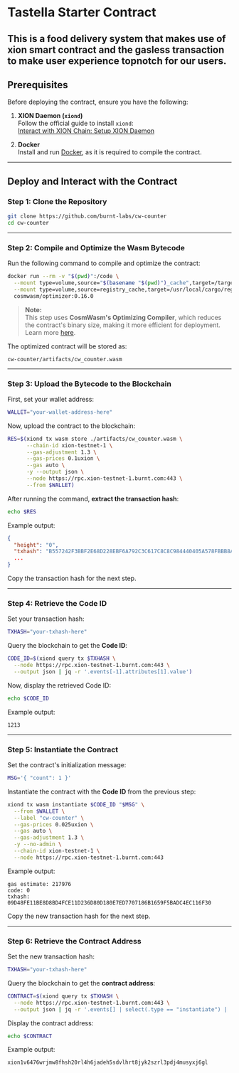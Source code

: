 # **Tastella Starter Contract**

This is a food delivery system that makes use of xion smart contract and the gasless transaction to make user experience topnotch for our users.
---

## **Prerequisites**

Before deploying the contract, ensure you have the following:

1. **XION Daemon (`xiond`)**  
   Follow the official guide to install `xiond`:  
   [Interact with XION Chain: Setup XION Daemon](https://docs.burnt.com/xion/developers/featured-guides/setup-local-environment/interact-with-xion-chain-setup-xion-daemon)

2. **Docker**  
   Install and run [Docker](https://www.docker.com/get-started), as it is required to compile the contract.

---

## **Deploy and Interact with the Contract**

### **Step 1: Clone the Repository**
```sh
git clone https://github.com/burnt-labs/cw-counter
cd cw-counter
```

---

### **Step 2: Compile and Optimize the Wasm Bytecode**
Run the following command to compile and optimize the contract:

```sh
docker run --rm -v "$(pwd)":/code \
  --mount type=volume,source="$(basename "$(pwd)")_cache",target=/target \
  --mount type=volume,source=registry_cache,target=/usr/local/cargo/registry \
  cosmwasm/optimizer:0.16.0
```

> **Note:**  
> This step uses **CosmWasm's Optimizing Compiler**, which reduces the contract's binary size, making it more efficient for deployment.  
> Learn more [here](https://github.com/CosmWasm/optimizer).

The optimized contract will be stored as:
```
cw-counter/artifacts/cw_counter.wasm
```

---

### **Step 3: Upload the Bytecode to the Blockchain**
First, set your wallet address:
```sh
WALLET="your-wallet-address-here"
```

Now, upload the contract to the blockchain:
```sh
RES=$(xiond tx wasm store ./artifacts/cw_counter.wasm \
      --chain-id xion-testnet-1 \
      --gas-adjustment 1.3 \
      --gas-prices 0.1uxion \
      --gas auto \
      -y --output json \
      --node https://rpc.xion-testnet-1.burnt.com:443 \
      --from $WALLET)
```

After running the command, **extract the transaction hash**:
```sh
echo $RES
```

Example output:
```json
{
  "height": "0",
  "txhash": "B557242F3BBF2E68D228EBF6A792C3C617C8C8C984440405A578FBBB8A385035",
  ...
}
```

Copy the transaction hash for the next step.

---

### **Step 4: Retrieve the Code ID**
Set your transaction hash:
```sh
TXHASH="your-txhash-here"
```

Query the blockchain to get the **Code ID**:
```sh
CODE_ID=$(xiond query tx $TXHASH \
  --node https://rpc.xion-testnet-1.burnt.com:443 \
  --output json | jq -r '.events[-1].attributes[1].value')
```

Now, display the retrieved Code ID:
```sh
echo $CODE_ID
```

Example output:
```
1213
```

---

### **Step 5: Instantiate the Contract**
Set the contract's initialization message:
```sh
MSG='{ "count": 1 }'
```

Instantiate the contract with the **Code ID** from the previous step:
```sh
xiond tx wasm instantiate $CODE_ID "$MSG" \
  --from $WALLET \
  --label "cw-counter" \
  --gas-prices 0.025uxion \
  --gas auto \
  --gas-adjustment 1.3 \
  -y --no-admin \
  --chain-id xion-testnet-1 \
  --node https://rpc.xion-testnet-1.burnt.com:443
```

Example output:
```
gas estimate: 217976
code: 0
txhash: 09D48FE11BE8D8BD4FCE11D236D80D180E7ED7707186B1659F5BADC4EC116F30
```

Copy the new transaction hash for the next step.

---

### **Step 6: Retrieve the Contract Address**
Set the new transaction hash:
```sh
TXHASH="your-txhash-here"
```

Query the blockchain to get the **contract address**:
```sh
CONTRACT=$(xiond query tx $TXHASH \
  --node https://rpc.xion-testnet-1.burnt.com:443 \
  --output json | jq -r '.events[] | select(.type == "instantiate") | .attributes[] | select(.key == "_contract_address") | .value')
```

Display the contract address:
```sh
echo $CONTRACT
```

Example output:
```
xion1v6476wrjmw8fhsh20rl4h6jadeh5sdvlhrt8jyk2szrl3pdj4musyxj6gl
```
